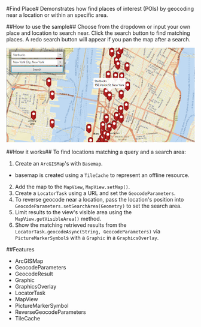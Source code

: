 #Find Place#
Demonstrates how find places of interest (POIs) by geocoding near a location or within an specific area.

##How to use the sample##
Choose from the dropdown or input your own place and location to search near. Click the search button to find matching places. A redo search button will appear if you pan the map after a search.

![](FindPlace.png)

##How it works##
 To find locations matching a query and a search area:

1. Create an `ArcGISMap`'s with `Basemap`.
  - basemap is created using a `TileCache` to represent an offline resource. 
2. Add the map to the `MapView`, `MapView.setMap()`. 
3. Create a `LocatorTask` using a URL and set the `GeocodeParameters`.
4. To reverse geocode near a location, pass the location's position into `GeocodeParameters.setSearchArea(Geometry)` to set the search area.
5. Limit results to the view's visible area using the `MapView.getVisibleArea()` method.
6. Show the matching retrieved results from the `LocatorTask.geocodeAsync(String, GeocodeParameters)` via `PictureMarkerSymbol`s with a `Graphic` in a `GraphicsOverlay`.

##Features
- ArcGISMap
- GeocodeParameters
- GeocodeResult
- Graphic
- GraphicsOverlay
- LocatorTask 
- MapView
- PictureMarkerSymbol
- ReverseGeocodeParameters
- TileCache
